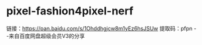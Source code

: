 # pixel-fashion4pixel-nerf
链接：https://pan.baidu.com/s/1Ohddhgjcw8m1yEz6hsJSUw 
提取码：pfpn 
--来自百度网盘超级会员V3的分享
